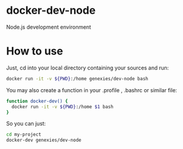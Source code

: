 # docker-dev-node
Node.js development environment

# How to use

Just, cd into your local directory containing your sources and run:
```bash
docker run -it -v ${PWD}:/home genexies/dev-node bash
```

You may also create a function in your .profile , .bashrc or similar file:
```bash
function docker-dev() {
  docker run -it -v ${PWD}:/home $1 bash
}
```

So you can just:
```bash
cd my-project
docker-dev genexies/dev-node
```
